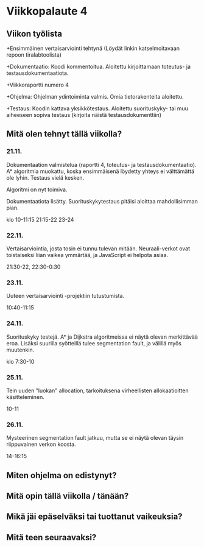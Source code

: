 # Viikkopalaute 4

## Viikon työlista

+Ensimmäinen vertaisarviointi tehtynä (Löydät linkin katselmoitavaan repoon tiralabtoolista)

+Dokumentaatio: Koodi kommentoitua. Aloitettu kirjoittamaan toteutus- ja testausdokumentaatiota.

+Viikkoraportti numero 4

+Ohjelma: Ohjelman ydintoiminta valmis. Omia tietorakenteita aloitettu.

+Testaus: Koodin kattava yksikkötestaus. Aloitettu suorituskyky- tai muu aiheeseen sopiva testaus (kirjoita näistä testausdokumenttiin)

## Mitä olen tehnyt tällä viikolla?

### 21.11.
Dokumentaation valmistelua (raportti 4, toteutus- ja testausdokumentaatio). A* algoritmia muokattu, koska ensimmäisenä löydetty yhteys ei välttämättä ole lyhin. Testaus vielä kesken.

Algoritmi on nyt toimiva.

Dokumentaatiota lisätty. Suorituskykytestaus pitäisi aloittaa mahdollisimman pian.

klo 10-11:15 21:15-22 23-24

### 22.11.
Vertaisarviointia, josta tosin ei tunnu tulevan mitään. Neuraali-verkot ovat toistaiseksi liian vaikea ymmärtää, ja JavaScript ei helpota asiaa.

21:30-22, 22:30-0:30

### 23.11.
Uuteen vertaisarviointi -projektiin tutustumista.

10:40-11:15

### 24.11.
Suorituskyky testejä. A* ja Dijkstra algoritmeissa ei näytä olevan merkittävää eroa.
Lisäksi suurilla syötteillä tulee segmentation fault, ja välillä myös muutenkin.

klo 7:30-10

### 25.11.
Tein uuden "luokan" allocation, tarkoituksena virheellisten allokaatioitten käsitteleminen.

10-11

### 26.11.
Mysteerinen segmentation fault jatkuu, mutta se ei näytä olevan täysin riippuvainen verkon koosta.

14-16:15

## Miten ohjelma on edistynyt?

## Mitä opin tällä viikolla / tänään?

## Mikä jäi epäselväksi tai tuottanut vaikeuksia?

## Mitä teen seuraavaksi?